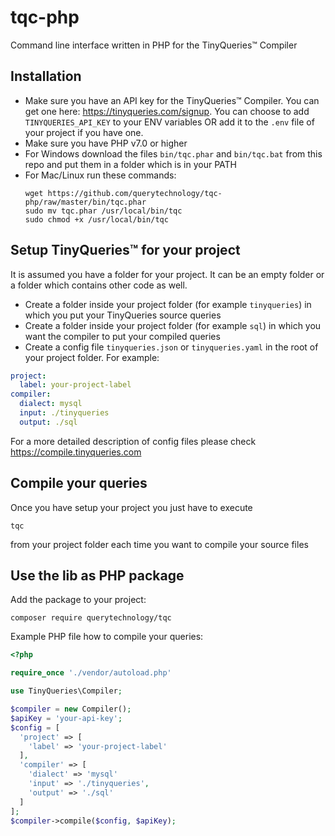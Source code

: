 # tqc-php

Command line interface written in PHP for the TinyQueries&trade; Compiler

## Installation

- Make sure you have an API key for the TinyQueries&trade; Compiler. You can get one here: https://tinyqueries.com/signup. You can choose to add `TINYQUERIES_API_KEY` to your ENV variables OR add it to the `.env` file of your project if you have one.
- Make sure you have PHP v7.0 or higher
- For Windows download the files `bin/tqc.phar` and `bin/tqc.bat` from this repo and put them in a folder which is in your PATH
- For Mac/Linux run these commands:
  ```
  wget https://github.com/querytechnology/tqc-php/raw/master/bin/tqc.phar
  sudo mv tqc.phar /usr/local/bin/tqc
  sudo chmod +x /usr/local/bin/tqc
  ```

## Setup TinyQueries&trade; for your project

It is assumed you have a folder for your project. It can be an empty folder or a folder which contains other code as well.
- Create a folder inside your project folder (for example `tinyqueries`) in which you put your TinyQueries source queries
- Create a folder inside your project folder (for example `sql`) in which you want the compiler to put your compiled queries
- Create a config file `tinyqueries.json` or `tinyqueries.yaml` in the root of your project folder. For example:
```yaml
project:
  label: your-project-label
compiler:
  dialect: mysql
  input: ./tinyqueries
  output: ./sql
```

For a more detailed description of config files please check https://compile.tinyqueries.com

## Compile your queries

Once you have setup your project you just have to execute
```
tqc
```
from your project folder each time you want to compile your source files

## Use the lib as PHP package

Add the package to your project:

```
composer require querytechnology/tqc
```

Example PHP file how to compile your queries:

```php
<?php

require_once './vendor/autoload.php'

use TinyQueries\Compiler;

$compiler = new Compiler();
$apiKey = 'your-api-key';
$config = [
  'project' => [
    'label' => 'your-project-label'
  ],
  'compiler' => [
    'dialect' => 'mysql'
    'input' => './tinyqueries',
    'output' => './sql'
  ]
];
$compiler->compile($config, $apiKey);
